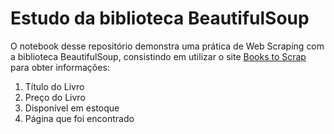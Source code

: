 # Estudo da biblioteca BeautifulSoup

O notebook desse repositório demonstra uma prática de Web Scraping com a biblioteca BeautifulSoup, consistindo em utilizar o site [Books to Scrap](https://books.toscrape.com/) para obter informações:

  1. Título do Livro
  2. Preço do Livro
  3. Disponível em estoque
  4. Página que foi encontrado 
